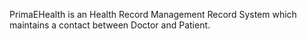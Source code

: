 PrimaEHealth is an Health Record Management Record System which maintains a contact between Doctor and Patient.
